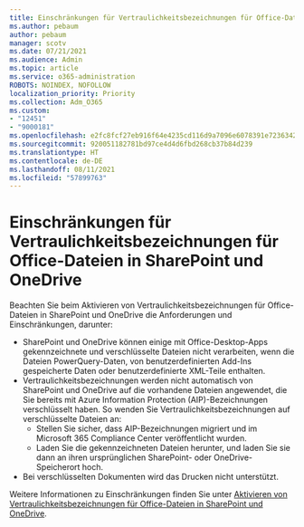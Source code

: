 ```yaml
---
title: Einschränkungen für Vertraulichkeitsbezeichnungen für Office-Dateien in SharePoint und OneDrive
ms.author: pebaum
author: pebaum
manager: scotv
ms.date: 07/21/2021
ms.audience: Admin
ms.topic: article
ms.service: o365-administration
ROBOTS: NOINDEX, NOFOLLOW
localization_priority: Priority
ms.collection: Adm_O365
ms.custom:
- "12451"
- "9000181"
ms.openlocfilehash: e2fc8fcf27eb916f64e4235cd116d9a7096e6078391e72363421ac3de721f5ee
ms.sourcegitcommit: 920051182781bd97ce4d4d6fbd268cb37b84d239
ms.translationtype: HT
ms.contentlocale: de-DE
ms.lasthandoff: 08/11/2021
ms.locfileid: "57899763"
---
```

# <a name="limitations-for-sensitivity-labels-for-office-files-in-sharepoint-and-onedrive"></a>Einschränkungen für Vertraulichkeitsbezeichnungen für Office-Dateien in SharePoint und OneDrive

Beachten Sie beim Aktivieren von Vertraulichkeitsbezeichnungen für Office-Dateien in SharePoint und OneDrive die Anforderungen und Einschränkungen, darunter:

- SharePoint und OneDrive können einige mit Office-Desktop-Apps gekennzeichnete und verschlüsselte Dateien nicht verarbeiten, wenn die Dateien PowerQuery-Daten, von benutzerdefinierten Add-Ins gespeicherte Daten oder benutzerdefinierte XML-Teile enthalten.
- Vertraulichkeitsbezeichnungen werden nicht automatisch von SharePoint und OneDrive auf die vorhandene Dateien angewendet, die Sie bereits mit Azure Information Protection (AIP)-Bezeichnungen verschlüsselt haben. So wenden Sie Vertraulichkeitsbezeichnungen auf verschlüsselte Dateien an: 
    - Stellen Sie sicher, dass AIP-Bezeichnungen migriert und im Microsoft 365 Compliance Center veröffentlicht wurden.
    - Laden Sie die gekennzeichneten Dateien herunter, und laden Sie sie dann an ihren ursprünglichen SharePoint- oder OneDrive-Speicherort hoch.
- Bei verschlüsselten Dokumenten wird das Drucken nicht unterstützt.

Weitere Informationen zu Einschränkungen finden Sie unter [Aktivieren von Vertraulichkeitsbezeichnungen für Office-Dateien in SharePoint und OneDrive](https://docs.microsoft.com/microsoft-365/compliance/sensitivity-labels-sharepoint-onedrive-files#limitations).

